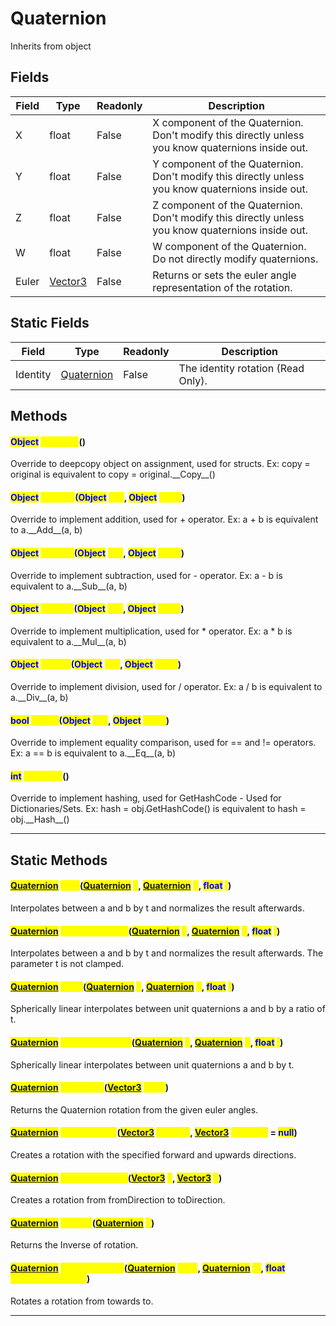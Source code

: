 # Quaternion
Inherits from object
## Fields
|Field|Type|Readonly|Description|
|---|---|---|---|
|X|float|False|X component of the Quaternion. Don't modify this directly unless you know quaternions inside out.|
|Y|float|False|Y component of the Quaternion. Don't modify this directly unless you know quaternions inside out.|
|Z|float|False|Z component of the Quaternion. Don't modify this directly unless you know quaternions inside out.|
|W|float|False|W component of the Quaternion. Do not directly modify quaternions.|
|Euler|[Vector3](../objects/Vector3.md)|False|Returns or sets the euler angle representation of the rotation.|
## Static Fields
|Field|Type|Readonly|Description|
|---|---|---|---|
|Identity|[Quaternion](../objects/Quaternion.md)|False|The identity rotation (Read Only).|
## Methods
#### <mark style="color:Blue;">Object</mark> <mark style="color:Yellow;">\_\_Copy\_\_</mark>()
Override to deepcopy object on assignment, used for structs. Ex: copy = original is equivalent to copy = original.\_\_Copy\_\_()
#### <mark style="color:Blue;">Object</mark> <mark style="color:Yellow;">\_\_Add\_\_</mark>(<mark style="color:Blue;">Object</mark> <mark style="color:Yellow;">self</mark>, <mark style="color:Blue;">Object</mark> <mark style="color:Yellow;">other</mark>)
Override to implement addition, used for + operator. Ex: a + b is equivalent to a.\_\_Add\_\_(a, b)
#### <mark style="color:Blue;">Object</mark> <mark style="color:Yellow;">\_\_Sub\_\_</mark>(<mark style="color:Blue;">Object</mark> <mark style="color:Yellow;">self</mark>, <mark style="color:Blue;">Object</mark> <mark style="color:Yellow;">other</mark>)
Override to implement subtraction, used for - operator. Ex: a - b is equivalent to a.\_\_Sub\_\_(a, b)
#### <mark style="color:Blue;">Object</mark> <mark style="color:Yellow;">\_\_Mul\_\_</mark>(<mark style="color:Blue;">Object</mark> <mark style="color:Yellow;">self</mark>, <mark style="color:Blue;">Object</mark> <mark style="color:Yellow;">other</mark>)
Override to implement multiplication, used for * operator. Ex: a * b is equivalent to a.\_\_Mul\_\_(a, b)
#### <mark style="color:Blue;">Object</mark> <mark style="color:Yellow;">\_\_Div\_\_</mark>(<mark style="color:Blue;">Object</mark> <mark style="color:Yellow;">self</mark>, <mark style="color:Blue;">Object</mark> <mark style="color:Yellow;">other</mark>)
Override to implement division, used for / operator. Ex: a / b is equivalent to a.\_\_Div\_\_(a, b)
#### <mark style="color:Blue;">bool</mark> <mark style="color:Yellow;">\_\_Eq\_\_</mark>(<mark style="color:Blue;">Object</mark> <mark style="color:Yellow;">self</mark>, <mark style="color:Blue;">Object</mark> <mark style="color:Yellow;">other</mark>)
Override to implement equality comparison, used for == and != operators. Ex: a == b is equivalent to a.\_\_Eq\_\_(a, b)
#### <mark style="color:Blue;">int</mark> <mark style="color:Yellow;">\_\_Hash\_\_</mark>()
Override to implement hashing, used for GetHashCode - Used for Dictionaries/Sets. Ex: hash = obj.GetHashCode() is equivalent to hash = obj.\_\_Hash\_\_()

---

## Static Methods
#### <mark style="color:Blue;">[Quaternion](../objects/Quaternion.md)</mark> <mark style="color:Yellow;">Lerp</mark>(<mark style="color:Blue;">[Quaternion](../objects/Quaternion.md)</mark> <mark style="color:Yellow;">a</mark>, <mark style="color:Blue;">[Quaternion](../objects/Quaternion.md)</mark> <mark style="color:Yellow;">b</mark>, <mark style="color:Blue;">float</mark> <mark style="color:Yellow;">t</mark>)
Interpolates between a and b by t and normalizes the result afterwards.
#### <mark style="color:Blue;">[Quaternion](../objects/Quaternion.md)</mark> <mark style="color:Yellow;">LerpUnclamped</mark>(<mark style="color:Blue;">[Quaternion](../objects/Quaternion.md)</mark> <mark style="color:Yellow;">a</mark>, <mark style="color:Blue;">[Quaternion](../objects/Quaternion.md)</mark> <mark style="color:Yellow;">b</mark>, <mark style="color:Blue;">float</mark> <mark style="color:Yellow;">t</mark>)
Interpolates between a and b by t and normalizes the result afterwards. The parameter t is not clamped.
#### <mark style="color:Blue;">[Quaternion](../objects/Quaternion.md)</mark> <mark style="color:Yellow;">Slerp</mark>(<mark style="color:Blue;">[Quaternion](../objects/Quaternion.md)</mark> <mark style="color:Yellow;">a</mark>, <mark style="color:Blue;">[Quaternion](../objects/Quaternion.md)</mark> <mark style="color:Yellow;">b</mark>, <mark style="color:Blue;">float</mark> <mark style="color:Yellow;">t</mark>)
Spherically linear interpolates between unit quaternions a and b by a ratio of t.
#### <mark style="color:Blue;">[Quaternion](../objects/Quaternion.md)</mark> <mark style="color:Yellow;">SlerpUnclamped</mark>(<mark style="color:Blue;">[Quaternion](../objects/Quaternion.md)</mark> <mark style="color:Yellow;">a</mark>, <mark style="color:Blue;">[Quaternion](../objects/Quaternion.md)</mark> <mark style="color:Yellow;">b</mark>, <mark style="color:Blue;">float</mark> <mark style="color:Yellow;">t</mark>)
Spherically linear interpolates between unit quaternions a and b by t.
#### <mark style="color:Blue;">[Quaternion](../objects/Quaternion.md)</mark> <mark style="color:Yellow;">FromEuler</mark>(<mark style="color:Blue;">[Vector3](../objects/Vector3.md)</mark> <mark style="color:Yellow;">euler</mark>)
Returns the Quaternion rotation from the given euler angles.
#### <mark style="color:Blue;">[Quaternion](../objects/Quaternion.md)</mark> <mark style="color:Yellow;">LookRotation</mark>(<mark style="color:Blue;">[Vector3](../objects/Vector3.md)</mark> <mark style="color:Yellow;">forward</mark>, <mark style="color:Blue;">[Vector3](../objects/Vector3.md)</mark> <mark style="color:Yellow;">upwards</mark> = <mark style="color:Blue;">null</mark>)
Creates a rotation with the specified forward and upwards directions.
#### <mark style="color:Blue;">[Quaternion](../objects/Quaternion.md)</mark> <mark style="color:Yellow;">FromToRotation</mark>(<mark style="color:Blue;">[Vector3](../objects/Vector3.md)</mark> <mark style="color:Yellow;">a</mark>, <mark style="color:Blue;">[Vector3](../objects/Vector3.md)</mark> <mark style="color:Yellow;">b</mark>)
Creates a rotation from fromDirection to toDirection.
#### <mark style="color:Blue;">[Quaternion](../objects/Quaternion.md)</mark> <mark style="color:Yellow;">Inverse</mark>(<mark style="color:Blue;">[Quaternion](../objects/Quaternion.md)</mark> <mark style="color:Yellow;">q</mark>)
Returns the Inverse of rotation.
#### <mark style="color:Blue;">[Quaternion](../objects/Quaternion.md)</mark> <mark style="color:Yellow;">RotateTowards</mark>(<mark style="color:Blue;">[Quaternion](../objects/Quaternion.md)</mark> <mark style="color:Yellow;">from</mark>, <mark style="color:Blue;">[Quaternion](../objects/Quaternion.md)</mark> <mark style="color:Yellow;">to</mark>, <mark style="color:Blue;">float</mark> <mark style="color:Yellow;">maxDegreesDelta</mark>)
Rotates a rotation from towards to.

---

